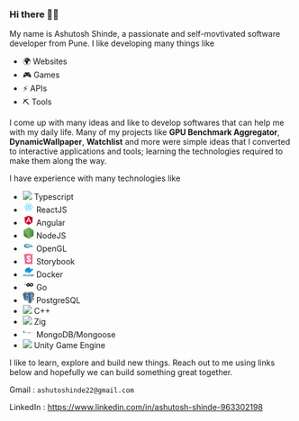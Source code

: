 ### Hi there 👋😀

My name is Ashutosh Shinde, a passionate and self-movtivated software developer from Pune.
I like developing many things like

- 🌍 Websites
- 🎮 Games
- ⚡ APIs
- ⛏ Tools


I come up with many ideas and like to develop softwares that can help me with my daily life. Many of my projects like **GPU Benchmark Aggregator**, **DynamicWallpaper**, **Watchlist** and more were
simple ideas that I converted to interactive applications and tools; learning the technologies required to make them along the way. 

I have experience with many technologies like
  - <code><img height="20" src="HTML5"></code> Typescript
  - <code><img height="20" src="https://raw.githubusercontent.com/github/explore/80688e429a7d4ef2fca1e82350fe8e3517d3494d/topics/react/react.png"></code> ReactJS
  - <code><img height="20" src="https://raw.githubusercontent.com/github/explore/80688e429a7d4ef2fca1e82350fe8e3517d3494d/topics/angular/angular.png"></code> Angular
  - <code><img height="20" src="https://raw.githubusercontent.com/github/explore/80688e429a7d4ef2fca1e82350fe8e3517d3494d/topics/nodejs/nodejs.png"></code> NodeJS
  - <code><img height="20" src="https://raw.githubusercontent.com/github/explore/80688e429a7d4ef2fca1e82350fe8e3517d3494d/topics/opengl/opengl.png"></code> OpenGL
  - <code><img height="20" src="https://raw.githubusercontent.com/github/explore/80688e429a7d4ef2fca1e82350fe8e3517d3494d/topics/storybook/storybook.png?size=40"></code> Storybook
  - <code><img height="20" src="https://raw.githubusercontent.com/github/explore/80688e429a7d4ef2fca1e82350fe8e3517d3494d/topics/docker/docker.png?size=40"></code> Docker
  - <code><img height="20" src="https://raw.githubusercontent.com/github/explore/ac0b33cc8936c152bc0dacf91436f8099a5413c9/topics/go/go.png?size=40"></code> Go
  - <code><img height="20" src="https://raw.githubusercontent.com/github/explore/80688e429a7d4ef2fca1e82350fe8e3517d3494d/topics/postgresql/postgresql.png?size=40"></code> PostgreSQL
  - <code><img height="20" src="https://pbs.twimg.com/profile_images/591521949462888448/7fmAKGRG_400x400.png"></code> C++
  - <code><img height="20" src="https://raw.githubusercontent.com/marwin1991/profile-technology-icons/refs/heads/main/icons/ziglang.png"></code> Zig
  - <code><img height="20" src="https://raw.githubusercontent.com/github/explore/80688e429a7d4ef2fca1e82350fe8e3517d3494d/topics/mongodb/mongodb.png"></code> MongoDB/Mongoose
  - <code><img height="20" src="https://icon2.cleanpng.com/20181124/iys/kisspng-unity-logo-3d-computer-graphics-vector-graphics-so-5bf9941e4fb424.0823689415430830383265.jpg"></code> Unity Game Engine
  
I like to learn, explore and build new things. Reach out to me using links below and hopefully we can build something great together.

Gmail : ```ashutoshinde22@gmail.com```

LinkedIn : <https://www.linkedin.com/in/ashutosh-shinde-963302198>
  
 
<!--
**CelestialLemon/CelestialLemon** is a ✨ _special_ ✨ repository because its `README.md` (this file) appears on your GitHub profile.

Here are some ideas to get you started:

- 🔭 I’m currently working on ...
- 🌱 I’m currently learning ...
- 👯 I’m looking to collaborate on ...
- 🤔 I’m looking for help with ...
- 💬 Ask me about ...
- 📫 How to reach me: ...
- 😄 Pronouns: ...
- ⚡ Fun fact: ...
-->
